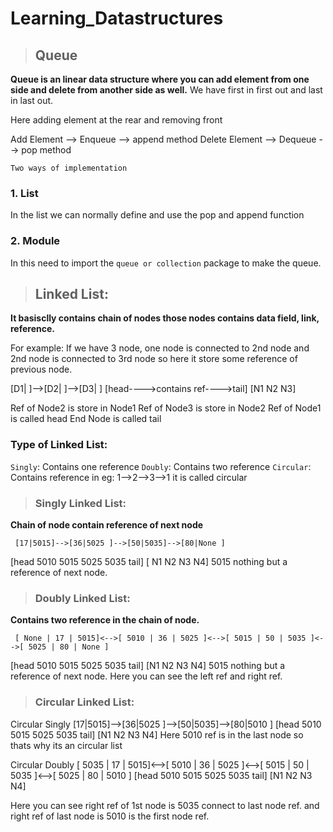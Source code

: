 # Learning_Datastructures
> ## Queue
**Queue is an linear data structure where you can add element from one side and delete from another side as well.**
We have first in first out and last in last out.

Here adding element at the rear and removing front 

Add Element --> Enqueue --> append method 
Delete Element --> Dequeue --> pop method

`Two ways of implementation`
### 1. List 
In the list we can normally define and use the pop and append function 

### 2. Module
In this need to import the `queue or collection` package to make the queue.

> ## Linked List:
**It basisclly contains chain of nodes those nodes contains data field, link, reference.**

For example:
If we have 3 node, one node is connected to 2nd node and 2nd node is connected to 3rd node so here it store some reference of previous node.

   [D1| ]-->[D2| ]-->[D3| ]
[head---->contains ref---->tail]
    [N1       N2       N3]

Ref of Node2 is store in Node1
Ref of Node3 is store in Node2
Ref of Node1 is called head
End Node is called tail

### Type of Linked List:

`Singly`: Contains one reference
`Doubly`: Contains two reference
`Circular`: Contains reference in eg: 1-->2-->3-->1 it is called circular

> ### Singly Linked List: 
**Chain of node contain reference of next node**

     [17|5015]-->[36|5025 ]-->[50|5035]-->[80|None ]
[head    5010        5015        5025        5035    tail]
     [    N1          N2          N3          N4]
5015 nothing but a reference of next node.


> ### Doubly Linked List:
**Contains two reference in the chain of node.**

     [ None | 17 | 5015]<-->[ 5010 | 36 | 5025 ]<-->[ 5015 | 50 | 5035 ]<-->[ 5025 | 80 | None ]
[head        5010                   5015                     5025                    5035    tail]
         [N1                         N2                       N3                      N4]
5015 nothing but a reference of next node.
Here you can see the left ref and right ref.

> ### Circular Linked List:

Circular Singly
     [17|5015]-->[36|5025 ]-->[50|5035]-->[80|5010 ]
[head    5010        5015        5025        5035    tail]
         [N1          N2          N3          N4]
Here 5010 ref is in the last node so thats why its an circular list

Circular Doubly
     [ 5035 | 17 | 5015]<-->[ 5010 | 36 | 5025 ]<-->[ 5015 | 50 | 5035 ]<-->[ 5025 | 80 | 5010 ]
[head        5010                   5015                     5025                    5035    tail]
         [N1                         N2                       N3                      N4]

Here you can see right ref of 1st node is 5035 connect to last node ref. and right ref of last node is 5010 is the first node ref.
